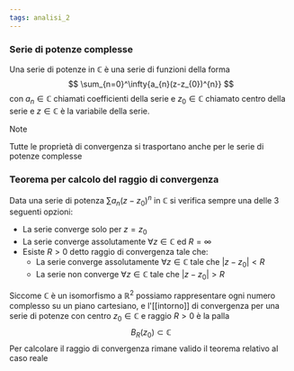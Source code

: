 ```yaml
---
tags: analisi_2
---
```

### Serie di potenze complesse

Una serie di potenze in $\mathbb{C}$ è una serie di funzioni della forma
$$
\sum_{n=0}^\infty{a_{n}(z-z_{0})^{n}}
$$
con $a_{n}\in\mathbb{C}$ chiamati coefficienti della serie e $z_{0}\in\mathbb{C}$ chiamato centro della serie e $z\in\mathbb{C}$ è la variabile della serie.

>[!note]
>Tutte le proprietà di convergenza si trasportano anche per le serie di potenze complesse

### Teorema per calcolo del raggio di convergenza 

Data una serie di potenza $\sum a_{n} (z-z_{0})^{n}$ in $\mathbb{C}$ si verifica sempre una delle 3 seguenti opzioni:
- La serie converge solo per $z=z_{0}$
- La serie converge assolutamente $\forall {z} \in {\mathbb{C}}$ ed $R=\infty$
- Esiste $R>0$ detto raggio di convergenza tale che:
	-  La serie converge assolutamente $\forall {z} \in {\mathbb{C}}$ tale che $|z-z_{0}|<R$
	- La serie non converge $\forall {z} \in {\mathbb{C}}$ tale che $|z-z_{0}|>R$

Siccome $\mathbb{C}$ è un isomorfismo a $\mathbb{R}^{2}$ possiamo rappresentare ogni numero complesso su un piano cartesiano, e l'[[intorno]] di convergenza per una serie di potenze con centro $z_{0}\in\mathbb{C}$ e raggio $R>0$ è la palla 
$$
B_{R}(z_{0})\subset \mathbb{C}
$$
Per calcolare il raggio di convergenza rimane valido il teorema relativo al caso reale